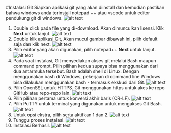 #Instalasi Git
Siapkan aplikasi git yang akan diinstall dan kemudian pastikan bahwa windows anda terinstall notepad ++ atau vscode untuk editor pendukung git di windows.
![alt text](images/1.PNG)
1. Double click pada file yang di-download. Akan dimunculkan lisensi. Klik **Next** untuk lanjut.
![alt text](images/2.PNG)
2. Double klik aplikasi Git, Akan mucul gambar dibawah ini, pilih default saja dan klik next.
![alt text](images/3.PNG)
3. Pilih editor yang akan digunakan, pilih notepad++ **Next** untuk lanjut.
![alt text](images/4.PNG)
4. Pada saat instalasi, Git menyediakan akses git melalui Bash maupun command prompt. Pilih pilihan kedua supaya bisa menggunakan dari dua antarmuka tersebut. Bash adalah shell di Linux. Dengan menggunakan bash di Windows, pekerjaan di command line Windows bisa dilakukan menggunakan bash - termasuk ekskusi dari Git.
![alt text](images/5.PNG)
5. Pilih OpenSSL untuk HTTPS. Git menggunakan https untuk akes ke repo GitHub atau repo-repo lain.
![alt text](images/6.PNG)
6. Pilih pilihan pertama untuk konversi akhir baris (CR-LF).
![alt text](images/7.PNG)
7. Pilih PuTTY untuk terminal yang digunakan untuk mengakses Git Bash.
![alt text](images/8.PNG)
8. Untuk opsi ekstra, pilih serta aktifkan 1 dan 2.
![alt text](images/9.PNG)
9. Tunggu proses instalasi.
![alt text](images/10.PNG)
10. Instalasi Berhasil.
![alt text](images/11.PNG)